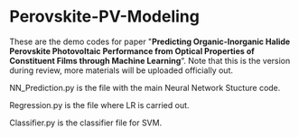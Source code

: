 # Perovskite-PV-Modeling

These are the demo codes for paper  "**Predicting Organic-Inorganic Halide Perovskite Photovoltaic Performance from Optical Properties of Constituent Films through Machine Learning**“. Note that this is the version during review, more materials will be uploaded officially out.

NN_Prediction.py is the file with the main Neural Network Stucture code.

Regression.py is the file where LR is carried out.

Classifier.py is the classifier file for SVM.
